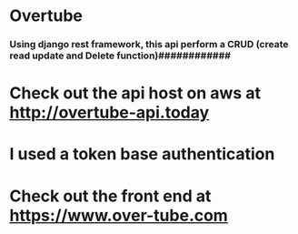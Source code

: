 # Overtube
### Using django rest framework, this api perform a CRUD (create read update and Delete function)############
# Check out the api host on aws at http://overtube-api.today
# I used a token base authentication
# Check out the front end at https://www.over-tube.com
